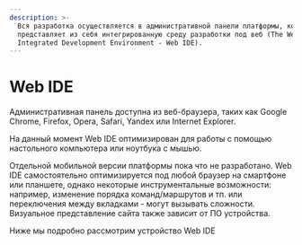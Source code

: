 ```yaml
---
description: >-
  Вся разработка осуществляется в административной панели платформы, которая
  представляет из себя интегрированную среду разработки под веб (The Web
  Integrated Development Environment - Web IDE).
---
```


# Web IDE

Административная панель доступна из веб-браузера, таких как Google Chrome, Firefox, Opera, Safari, Yandex или Internet Explorer.

На данный момент Web IDE оптимизирован для работы с помощью настольного компьютера или ноутбука с мышью.

Отдельной мобильной версии платформы пока что не разработано. Web IDE самостоятельно оптимизируется под любой браузер на смартфоне или планшете, однако некоторые инструментальные возможности: например, изменение порядка команд/маршрутов и тп. или переключения между вкладками - могут вызывать сложности. Визуальное представление сайта также зависит от ПО устройства.&#x20;

Ниже мы подробно рассмотрим устройство Web IDE
